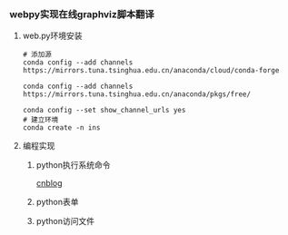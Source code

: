 ### webpy实现在线graphviz脚本翻译

1. web.py环境安装

   ```shell
   # 添加源
   conda config --add channels https://mirrors.tuna.tsinghua.edu.cn/anaconda/cloud/conda-forge
   
   conda config --add channels https://mirrors.tuna.tsinghua.edu.cn/anaconda/pkgs/free/
   
   conda config --set show_channel_urls yes
   # 建立环境
   conda create -n ins
   ```

2. 编程实现

   1. python执行系统命令

      [cnblog](https://www.cnblogs.com/zflibra/p/4180796.html)

   2. python表单

   3. python访问文件

